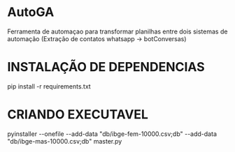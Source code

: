 # AutoGA
Ferramenta de automaçao para transformar planilhas entre dois sistemas de automação (Extração de contatos  whatsapp -> botConversas) 

# INSTALAÇÃO DE DEPENDENCIAS
pip install -r requirements.txt

# CRIANDO EXECUTAVEL
pyinstaller --onefile --add-data "db/ibge-fem-10000.csv;db" --add-data "db/ibge-mas-10000.csv;db" master.py
